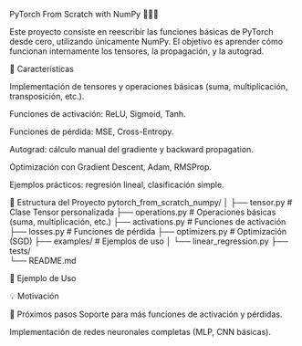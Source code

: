 PyTorch From Scratch with NumPy 🐍➕🔢

Este proyecto consiste en reescribir las funciones básicas de PyTorch desde cero, utilizando únicamente NumPy. El objetivo es aprender cómo funcionan internamente los tensores, la propagación, y la autograd.

🚀 Características

Implementación de tensores y operaciones básicas (suma, multiplicación, transposición, etc.).

Funciones de activación: ReLU, Sigmoid, Tanh.

Funciones de pérdida: MSE, Cross-Entropy.

Autograd: cálculo manual del gradiente y backward propagation.

Optimización con Gradient Descent, Adam, RMSProp.

Ejemplos prácticos: regresión lineal, clasificación simple.

📂 Estructura del Proyecto
pytorch_from_scratch_numpy/
│
├── tensor.py           # Clase Tensor personalizada
├── operations.py       # Operaciones básicas (suma, multiplicación, etc.)
├── activations.py      # Funciones de activación
├── losses.py           # Funciones de pérdida
├── optimizers.py       # Optimización (SGD)
├── examples/           # Ejemplos de uso
│   └── linear_regression.py
├── tests/    
└── README.md


📝 Ejemplo de Uso


💡 Motivación


📌 Próximos pasos
Soporte para más funciones de activación y pérdidas.

Implementación de redes neuronales completas (MLP, CNN básicas).
